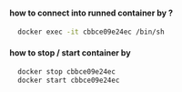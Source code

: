 #### how to connect into runned container by <CONTAINER ID>?
```sh
  docker exec -it cbbce09e24ec /bin/sh
```

#### how to stop / start container by <CONTAINER ID> 
```sh
  docker stop cbbce09e24ec
  docker start cbbce09e24ec
```
